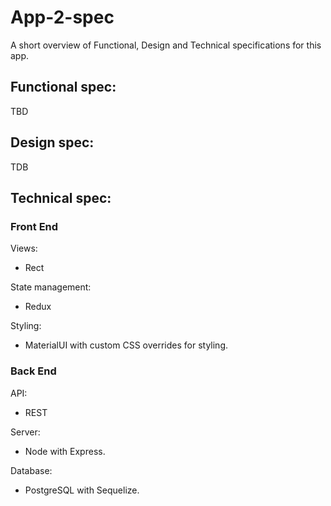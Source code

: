 # App-2-spec

A short overview of Functional, Design and Technical specifications for this app.

## Functional spec:

TBD

## Design spec:

TDB

<!-- Color scheme and font:

Pages and their design:

- Landing
- Login/Register
- ...

![alt text](./img/landing.png 'Logo Title Text 1') -->

## Technical spec:

### Front End

Views:

- Rect

State management:

- Redux

Styling:

- MaterialUI with custom CSS overrides for styling.

### Back End

API:

- REST

Server:

- Node with Express.

Database:

- PostgreSQL with Sequelize.
